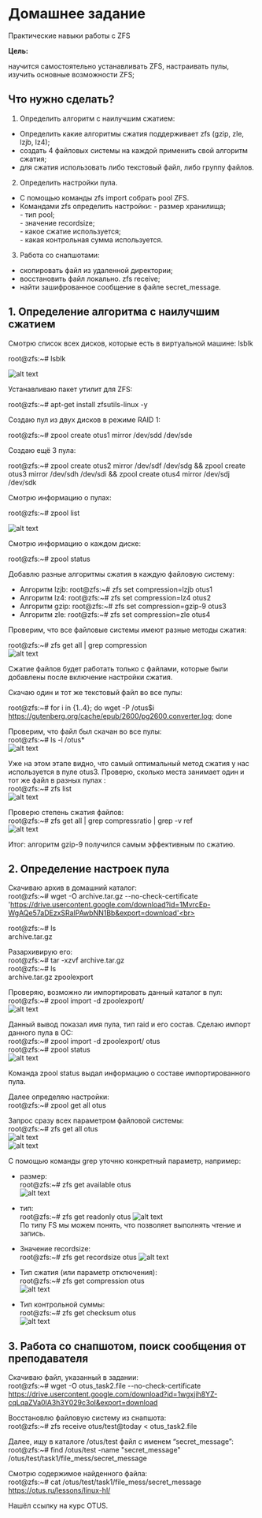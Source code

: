 # Домашнее задание
Практические навыки работы с ZFS

**Цель:**

научится самостоятельно устанавливать ZFS, настраивать пулы, изучить основные возможности ZFS;

## Что нужно сделать? 


 1.   Определить алгоритм с наилучшим сжатием:

  +  Определить какие алгоритмы сжатия поддерживает zfs (gzip, zle, lzjb, lz4);
  + создать 4 файловых системы на каждой применить свой алгоритм сжатия;
  + для сжатия использовать либо текстовый файл, либо группу файлов.

 2. Определить настройки пула.
 + С помощью команды zfs import собрать pool ZFS.
 + Командами zfs определить настройки:
    \- размер хранилища;        
    \- тип pool;        
    \- значение recordsize;       
    \- какое сжатие используется;       
    \- какая контрольная сумма используется.
   
 3. Работа со снапшотами:

 + скопировать файл из удаленной директории;
 + восстановить файл локально. zfs receive;
 + найти зашифрованное сообщение в файле secret_message.

## 1. Определение алгоритма с наилучшим сжатием

Смотрю список всех дисков, которые есть в виртуальной машине: lsblk

root@zfs:~# lsblk

![alt text](image-1.png)

Устанавливаю пакет утилит для ZFS:

root@zfs:~# apt-get install zfsutils-linux -y

Создаю пул из двух дисков в режиме RAID 1:

root@zfs:~# zpool create otus1 mirror /dev/sdd /dev/sde

Создаю ещё 3 пула:

root@zfs:~# zpool create otus2 mirror /dev/sdf /dev/sdg && zpool create otus3 mirror /dev/sdh /dev/sdi &&
 zpool create otus4 mirror /dev/sdj /dev/sdk

 Смотрю информацию о пулах:

 root@zfs:~# zpool list

![alt text](image-2.png)

Смотрю информацию о каждом диске:

root@zfs:~# zpool status

Добавлю разные алгоритмы сжатия в каждую файловую систему:
- Алгоритм lzjb:
 root@zfs:~# zfs set compression=lzjb otus1
- Алгоритм lz4: root@zfs:~# zfs set compression=lz4 otus2
- Алгоритм gzip: root@zfs:~# zfs set compression=gzip-9 otus3
- Алгоритм zle: root@zfs:~# zfs set compression=zle otus4

Проверим, что все файловые системы имеют разные методы сжатия:

root@zfs:~# zfs get all | grep compression <br>
![alt text](image-3.png)

Сжатие файлов будет работать только с файлами, которые были добавлены после включение настройки сжатия.

Скачаю один и тот же текстовый файл во все пулы:

root@zfs:~# for i in {1..4}; do wget -P /otus$i https://gutenberg.org/cache/epub/2600/pg2600.converter.log; done

Проверим, что файл был скачан во все пулы:<br>
root@zfs:~# ls -l /otus*<br>
![alt text](image-4.png)

Уже на этом этапе видно, что самый оптимальный метод сжатия у нас используется в пуле otus3.
Проверю, сколько места занимает один и тот же файл в разных пулах :<br>
root@zfs:~# zfs list<br>
![alt text](image-5.png)

Проверю степень сжатия файлов:<br>
root@zfs:~# zfs get all | grep compressratio | grep -v ref<br>
![alt text](image-6.png)

Итог: алгоритм gzip-9 получился самым эффективным по сжатию.

##  2. Определение настроек пула
Скачиваю архив в домашний каталог:<br>
root@zfs:~# wget -O archive.tar.gz --no-check-certificate 'https://drive.usercontent.google.com/download?id=1MvrcEp-WgAQe57aDEzxSRalPAwbNN1Bb&export=download'<br>

root@zfs:~# ls<br>
archive.tar.gz 

Разархивирую его:<br>
root@zfs:~# tar -xzvf archive.tar.gz<br>
root@zfs:~# ls<br>
archive.tar.gz zpoolexport


Проверяю, возможно ли импортировать данный каталог в пул:<br>
root@zfs:~# zpool import -d zpoolexport/<br>
![alt text](image-7.png)

Данный вывод показал имя пула, тип raid и его состав. 
Сделаю импорт данного пула в ОС:<br>
root@zfs:~# zpool import -d zpoolexport/ otus<br>
root@zfs:~# zpool status<br>
![alt text](image-8.png)

Команда zpool status выдал информацию о составе импортированного пула.

Далее определяю настройки:<br>
root@zfs:~# zpool get all otus

Запрос сразу всех параметром файловой системы:<br>
root@zfs:~# zfs get all otus<br>
![alt text](image-9.png)<br>
![alt text](image-10.png)



C помощью команды grep уточню конкретный параметр, например:
- размер:<br>
root@zfs:~# zfs get available otus<br>
![alt text](image-11.png)

- тип:<br>
root@zfs:~# zfs get readonly otus
![alt text](image-12.png)<br>
По типу FS мы можем понять, что позволяет выполнять чтение и запись.
- Значение recordsize:<br>
root@zfs:~# zfs get recordsize otus
![alt text](image-13.png)

- Тип сжатия (или параметр отключения):<br>
root@zfs:~# zfs get compression otus<br>
![alt text](image-14.png)

- Тип контрольной суммы:<br>
root@zfs:~# zfs get checksum otus<br>
![alt text](image-15.png)

## 3. Работа со снапшотом, поиск сообщения от преподавателя

Скачиваю файл, указанный в задании:<br>
root@zfs:~# wget -O otus_task2.file --no-check-certificate https://drive.usercontent.google.com/download?id=1wgxjih8YZ-cqLqaZVa0lA3h3Y029c3oI&export=download

Восстановлю файловую систему из снапшота:<br>
root@zfs:~# zfs receive otus/test@today < otus_task2.file

Далее, ищу в каталоге /otus/test файл с именем “secret_message”:
root@zfs:~# find /otus/test -name "secret_message"<br>
/otus/test/task1/file_mess/secret_message

Смотрю содержимое найденного файла:<br>
root@zfs:~# cat /otus/test/task1/file_mess/secret_message<br>
https://otus.ru/lessons/linux-hl/

Нашёл ссылку на курс OTUS.